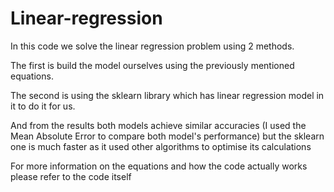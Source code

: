 # Linear-regression

In this code we solve the linear regression problem using 2 methods.

The first is build the model ourselves using the previously mentioned equations.

The second is using the sklearn library which has linear regression model in it to do it for us.

And from the results both models achieve similar accuracies (I used the Mean Absolute Error to compare both model's performance) but the sklearn one is much faster as it used other algorithms to optimise its calculations

For more information on the equations and how the code actually works please refer to the code itself

